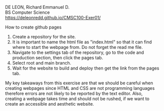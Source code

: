 DE LEON, Richard Emmanuel D.
</br>BS Computer Science
</br>https://deleonredd.github.io/CMSC100-Exer01/

How to create github pages
1. Create a repository for the site.
2. It is important to name the html file as "index.html" so that it can find where to start the webpage from. Do not forget the read me file.
3. Navigate to the settings tab of the repository, go to the code and production section, then click the pages tab.
4. Select root and main branch.
5. Wait for the website to build and deploy then get the link from the pages tab.
   
My key takeaways from this exercise are that we should be careful when creating webpages since HTML and CSS are not programming languages therefore errors are not likely to be reported by the text editor. Also, creating a webpage takes time and should not be rushed, if we want to create an accessible and aesthetic website. 
